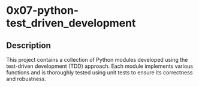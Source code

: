 # 0x07-python-test_driven_development

## Description
This project contains a collection of Python modules developed using the test-driven development (TDD) approach. Each module implements various functions and is thoroughly tested using unit tests to ensure its correctness and robustness.

